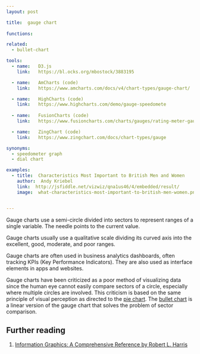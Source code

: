 ```yaml
---
layout: post

title:  gauge chart
  
functions:

related:
  - bullet-chart

tools:
  - name:   D3.js
    link:   https://bl.ocks.org/mbostock/3883195

  - name:   AmCharts (code)
    link:   https://www.amcharts.com/docs/v4/chart-types/gauge-chart/

  - name:   HighCharts (code)
    link:   https://www.highcharts.com/demo/gauge-speedomete
    
  - name:   FusionCharts (code)
    link:   https://www.fusioncharts.com/charts/gauges/rating-meter-gauge?framework=javascript

  - name:   ZingChart (code)
    link:   https://www.zingchart.com/docs/chart-types/gauge

synonyms:
  - speedometer graph
  - dial chart

examples:
  - title:  Characteristics Most Important to British Men and Women
    author:  Andy Kriebel
    link:  http://jsfiddle.net/vizwiz/qna1us46/4/embedded/result/
    image:  what-characteristics-most-important-to-british-men-women.png


---
```

Gauge charts use a semi-circle divided into sectors to represent ranges of a single variable. The needle points to the current value.
<!--more-->
Gauge charts usually use a qualitative scale dividing its curved axis into the excellent, good, moderate, and poor ranges.

Gauge charts are often used in business analytics dashboards, often tracking KPIs (Key Performance Indicators). They are also used as interface elements in apps and websites.

Gauge charts have been criticized as a poor method of visualizing data since the human eye cannot easily compare sectors of a circle, especially where multiple circles are involved.
This criticism is based on the same principle of visual perception as directed to the [pie chart](/pie-chart). The [bullet chart](/bullet-chart) is a linear version of the gauge chart that solves the problem of sector comparison.

## Further reading 
1. [Information Graphics: A Comprehensive Reference by Robert L. Harris](https://books.google.com/books?id=LT1RXREvkGIC)
